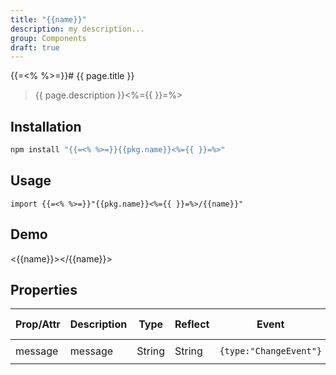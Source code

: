 ```yaml
---
title: "{{name}}"
description: my description...
group: Components
draft: true
---
```


{{=<% %>=}}# {{ page.title }}

> {{ page.description }}<%={{ }}=%>

## Installation

```bash
npm install "{{=<% %>=}}{{pkg.name}}<%={{ }}=%>"
```

## Usage

```
import {{=<% %>=}}"{{pkg.name}}<%={{ }}=%>/{{name}}"
```

## Demo

<{{name}}></{{name}}>

## Properties

| Prop/Attr | Description | Type   | Reflect | Event                  | Default Value |
| --------- | ----------- | ------ | ------- | ---------------------- | ------------- |
| message   | message     | String | String  | `{type:"ChangeEvent"}` | `"{{name}}"`  |

<script type="module" src="{{=<% %>=}}{{<%={{ }}=%>'{{name}}.js'{{=<% %>=}}|asset}}<%={{ }}=%>"><script>
